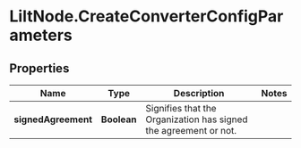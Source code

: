 # LiltNode.CreateConverterConfigParameters

## Properties

Name | Type | Description | Notes
------------ | ------------- | ------------- | -------------
**signedAgreement** | **Boolean** | Signifies that the Organization has signed the agreement or not. | 


